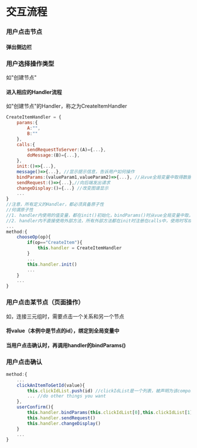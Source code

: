 # 交互流程

### 用户点击节点

#### 弹出侧边栏

### 用户选择操作类型

如"创建节点"

#### 进入相应的Handler流程

如"创建节点"的Handler，称之为CreateItemHandler

```javascript
CreateItemHandler = {
    params:{
        A:"",
        B:""
    },
    calls:{
        sendRequestToServer:(A)={...},
        doMessage:(B)={...},
    },
    init:()=>{...},
    message()=>{...}, //显示提示信息，告诉用户如何操作
    bindParams:(valueParam1,valueParam2)=>{...}, //从vue全局变量中取得数据
    sendRequest:()=>{...},//向后端发出请求
    changeDisplay:()={...} //改变图谱显示
    ...
}
//注意，所有定义的Handler，都必须具备原子性
//何谓原子性
//1. handler内使用的值变量，都在init()初始化，bindParams()时从vue全局变量中取，而不是去直接地依赖外部的值变量
//2. handler内不直接使用外部方法，所有外部方法都在init时注册在calls中，使用时写成this.calls.sendRequestToServer("xxx")
...
method:{
    chooseOp(op){
        if(op=="CreateItem"){
            this.handler = CreateItemHandler
        }
        ...
        this.handler.init()
		...
    }
    ...
}
```

### 用户点击某节点（页面操作）

如，连接三元组时，需要点击一个关系和另一个节点

#### 将value（本例中是节点的id），绑定到全局变量中

#### 当用户点击确认时，再调用handler的bindParams()

### 用户点击确认

```javascript
method:{
    ...
    clickAnItemToGetId(value){
        this.clickIdList.push(id) //clickIdList是一个列表，被声明为该component的全局变量
        ... //do other things you want
    },
    userConfirm(){
        this.handler.bindParams(this.clickIdList[0],this.clickIdList[1])
        this.handler.sendRequest()
        this.handler.changeDisplay()
    }
    ...
}
```
